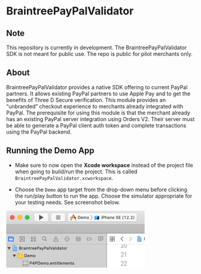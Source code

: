 # BraintreePayPalValidator

## Note
This repository is currently in development. The BraintreePayPalValidator SDK is not meant for public use. The repo is public for pilot merchants only.

## About
BraintreePayPalValidator provides a native SDK offering to current PayPal partners. It allows existing PayPal partners to use Apple Pay and to get the benefits of Three D Secure verification. This module provides an “unbranded” checkout experience to merchants already integrated with PayPal. The prerequisite for using this module is that the merchant already has an existing PayPal server integration using Orders V2. Their server must be able to generate a PayPal client auth token and complete transactions using the PayPal backend.

## Running the Demo App

- Make sure to now open the **Xcode workspace** instead of the project file when going to build/run the project. This is called `BraintreePayPalValidator.xcworkspace`.

- Choose the `Demo` app target from the drop-down menu before clicking the run/play button to run the app. Choose the simulator appropriate for your testing needs. See screenshot below.

![Choose Demo target](documentation_image_assets/p4p_demo_target.png)

